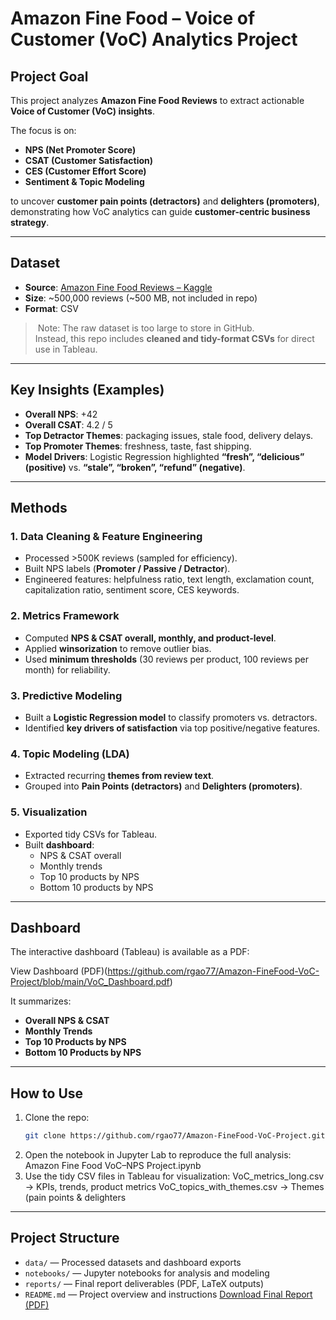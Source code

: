 # Amazon Fine Food – Voice of Customer (VoC) Analytics Project  

## Project Goal
This project analyzes **Amazon Fine Food Reviews** to extract actionable **Voice of Customer (VoC) insights**.  

The focus is on:  
- **NPS (Net Promoter Score)**  
- **CSAT (Customer Satisfaction)**  
- **CES (Customer Effort Score)**  
- **Sentiment & Topic Modeling**  

to uncover **customer pain points (detractors)** and **delighters (promoters)**, demonstrating how VoC analytics can guide **customer-centric business strategy**.  

---

## Dataset
- **Source**: [Amazon Fine Food Reviews – Kaggle](https://www.kaggle.com/datasets/snap/amazon-fine-food-reviews)  
- **Size**: ~500,000 reviews (~500 MB, not included in repo)  
- **Format**: CSV  

> ️ Note: The raw dataset is too large to store in GitHub.  
> Instead, this repo includes **cleaned and tidy-format CSVs** for direct use in Tableau.  

---

## Key Insights (Examples)
- **Overall NPS**: +42  
- **Overall CSAT**: 4.2 / 5  
- **Top Detractor Themes**: packaging issues, stale food, delivery delays.  
- **Top Promoter Themes**: freshness, taste, fast shipping.  
- **Model Drivers**: Logistic Regression highlighted **“fresh”, “delicious” (positive)** vs. **“stale”, “broken”, “refund” (negative)**.  

---

## Methods
### 1. Data Cleaning & Feature Engineering  
- Processed >500K reviews (sampled for efficiency).  
- Built NPS labels (**Promoter / Passive / Detractor**).  
- Engineered features: helpfulness ratio, text length, exclamation count, capitalization ratio, sentiment score, CES keywords.  

### 2. Metrics Framework  
- Computed **NPS & CSAT overall, monthly, and product-level**.  
- Applied **winsorization** to remove outlier bias.  
- Used **minimum thresholds** (30 reviews per product, 100 reviews per month) for reliability.  

### 3. Predictive Modeling  
- Built a **Logistic Regression model** to classify promoters vs. detractors.  
- Identified **key drivers of satisfaction** via top positive/negative features.  

### 4. Topic Modeling (LDA)  
- Extracted recurring **themes from review text**.  
- Grouped into **Pain Points (detractors)** and **Delighters (promoters)**.  

### 5. Visualization  
- Exported tidy CSVs for Tableau.  
- Built **dashboard**:  
  - NPS & CSAT overall  
  - Monthly trends  
  - Top 10 products by NPS  
  - Bottom 10 products by NPS  

---

## Dashboard
The interactive dashboard (Tableau) is available as a PDF:  

View Dashboard (PDF)(https://github.com/rgao77/Amazon-FineFood-VoC-Project/blob/main/VoC_Dashboard.pdf)  

It summarizes:  
- **Overall NPS & CSAT**  
- **Monthly Trends**  
- **Top 10 Products by NPS**  
- **Bottom 10 Products by NPS**  

---

## How to Use
1. Clone the repo:
   ```bash
   git clone https://github.com/rgao77/Amazon-FineFood-VoC-Project.git
2. Open the notebook in Jupyter Lab to reproduce the full analysis:
   Amazon Fine Food VoC–NPS Project.ipynb
3. Use the tidy CSV files in Tableau for visualization:
   VoC_metrics_long.csv → KPIs, trends, product metrics
   VoC_topics_with_themes.csv → Themes (pain points & delighters

---

## Project Structure

- `data/` — Processed datasets and dashboard exports  
- `notebooks/` — Jupyter notebooks for analysis and modeling  
- `reports/` — Final report deliverables (PDF, LaTeX outputs)  
- `README.md` — Project overview and instructions
 [Download Final Report (PDF)](reports/Amazon_Fine_Food_VoC_NPS_Project.pdf)

